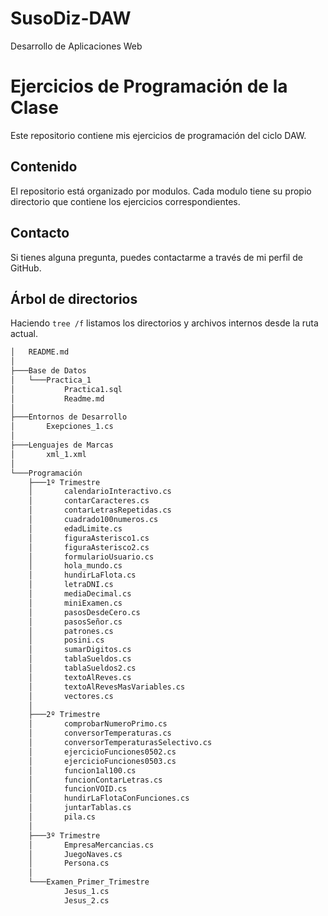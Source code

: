 # SusoDiz-DAW
Desarrollo de Aplicaciones Web

# Ejercicios de Programación de la Clase
Este repositorio contiene mis ejercicios de programación del ciclo DAW.

## Contenido
El repositorio está organizado por modulos. Cada modulo tiene su propio directorio que contiene los ejercicios correspondientes.

## Contacto
Si tienes alguna pregunta, puedes contactarme a través de mi perfil de GitHub.

## Árbol de directorios

Haciendo `tree /f` listamos los directorios y archivos internos desde la ruta actual.
```txt
│   README.md
│
├───Base de Datos
│   └───Practica_1
│           Practica1.sql
│           Readme.md
│
├───Entornos de Desarrollo
│       Exepciones_1.cs
│
├───Lenguajes de Marcas
│       xml_1.xml
│
└───Programación
    ├───1º Trimestre
    │       calendarioInteractivo.cs
    │       contarCaracteres.cs
    │       contarLetrasRepetidas.cs
    │       cuadrado100numeros.cs
    │       edadLimite.cs
    │       figuraAsterisco1.cs
    │       figuraAsterisco2.cs
    │       formularioUsuario.cs
    │       hola_mundo.cs
    │       hundirLaFlota.cs
    │       letraDNI.cs
    │       mediaDecimal.cs
    │       miniExamen.cs
    │       pasosDesdeCero.cs
    │       pasosSeñor.cs
    │       patrones.cs
    │       posini.cs
    │       sumarDigitos.cs
    │       tablaSueldos.cs
    │       tablaSueldos2.cs
    │       textoAlReves.cs
    │       textoAlRevesMasVariables.cs
    │       vectores.cs
    │
    ├───2º Trimestre
    │       comprobarNumeroPrimo.cs
    │       conversorTemperaturas.cs
    │       conversorTemperaturasSelectivo.cs
    │       ejercicioFunciones0502.cs
    │       ejercicioFunciones0503.cs
    │       funcion1al100.cs
    │       funcionContarLetras.cs
    │       funcionVOID.cs
    │       hundirLaFlotaConFunciones.cs
    │       juntarTablas.cs
    │       pila.cs
    │
    ├───3º Trimestre
    │       EmpresaMercancias.cs
    │       JuegoNaves.cs
    │       Persona.cs
    │
    └───Examen_Primer_Trimestre
            Jesus_1.cs
            Jesus_2.cs
```
